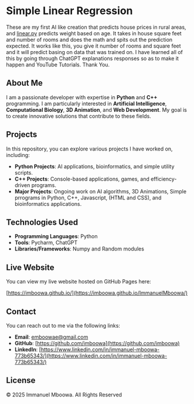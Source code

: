 # Simple Linear Regression

These are my first AI like creation that predicts house prices in rural areas, and [linear.py](https://github.com/imboowa/SimpleLinearRegression/blob/main/linear.py) predicts weight based on age. It takes in house square feet and number of rooms and does the math and spits out the prediction expected. It works like this, you give it number of rooms and square feet and it will predict basing on data that was trained on. I have learned all of this by going through ChatGPT explanations responses so as to make it happen and YouTube Tutorials.
Thank You.

## About Me

I am a passionate developer with expertise in **Python** and **C++** programming. I am particularly interested in **Artificial Intelligence**, **Computational Biology**, **3D Animation**, and **Web Development**. My goal is to create innovative solutions that contribute to these fields.

## Projects

In this repository, you can explore various projects I have worked on, including:

- **Python Projects**: AI applications, bioinformatics, and simple utility scripts.
- **C++ Projects**: Console-based applications, games, and efficiency-driven programs.
- **Major Projects**: Ongoing work on AI algorithms, 3D Animations, Simple prrograms in Python, C++, Javascript, (HTML and CSS), and bioinformatics applications.

## Technologies Used

- **Programming Languages**: Python
- **Tools**: Pycharm, ChatGPT
- **Libraries/Frameworks**: Numpy and Random modules

## Live Website

You can view my live website hosted on GitHub Pages here:

[https://imboowa.github.io/](https://imboowa.github.io/ImmanuelMboowa/)

## Contact

You can reach out to me via the following links:

- **Email**: [emboowae@gmail.com](mailto:emboowae@gmail.com)
- **GitHub**: [https://github.com/imboowa](https://github.com/imboowa)
- **LinkedIn**: [https://www.linkedin.com/in/immanuel-mboowa-773b65343/](https://www.linkedin.com/in/immanuel-mboowa-773b65343/)

## License

© 2025 Immanuel Mboowa. All Rights Reserved
